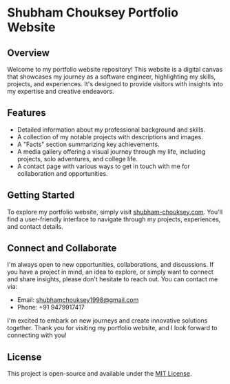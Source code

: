 
# Shubham Chouksey Portfolio Website

## Overview

Welcome to my portfolio website repository! This website is a digital canvas that showcases my journey as a software engineer, highlighting my skills, projects, and experiences. It's designed to provide visitors with insights into my expertise and creative endeavors.

## Features

- Detailed information about my professional background and skills.
- A collection of my notable projects with descriptions and images.
- A "Facts" section summarizing key achievements.
- A media gallery offering a visual journey through my life, including projects, solo adventures, and college life.
- A contact page with various ways to get in touch with me for collaboration and opportunities.

## Getting Started

To explore my portfolio website, simply visit [shubham-chouksey.com](https://shubham-chouksey.com/). You'll find a user-friendly interface to navigate through my projects, experiences, and contact details.

## Connect and Collaborate

I'm always open to new opportunities, collaborations, and discussions. If you have a project in mind, an idea to explore, or simply want to connect and share insights, please don't hesitate to reach out. You can contact me via:

- Email: shubhamchouksey1998@gmail.com
- Phone: +91 9479917417

I'm excited to embark on new journeys and create innovative solutions together. Thank you for visiting my portfolio website, and I look forward to connecting with you!

## License

This project is open-source and available under the [MIT License](LICENSE).
